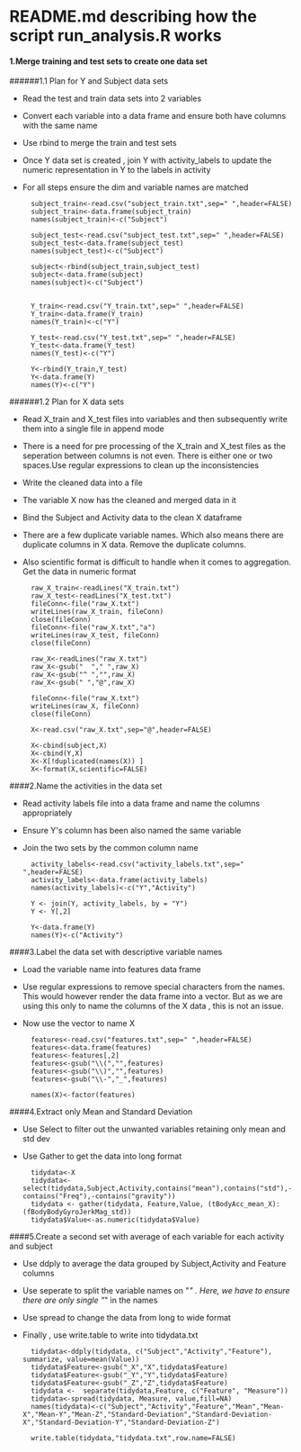 # README.md describing how the script run_analysis.R works

#### 1.Merge training and test sets to create one data set

######1.1 Plan for Y and Subject data sets
* Read the test and train data sets into 2 variables
* Convert each variable into a data frame and ensure both have columns with the same name
* Use rbind to merge the train and test sets
* Once Y data set is created , join Y with activity_labels to update the numeric representation in Y to the labels in activity
* For all steps ensure the dim and variable names are matched

        subject_train<-read.csv("subject_train.txt",sep=" ",header=FALSE)
        subject_train<-data.frame(subject_train)
        names(subject_train)<-c("Subject")

        subject_test<-read.csv("subject_test.txt",sep=" ",header=FALSE)
        subject_test<-data.frame(subject_test)
        names(subject_test)<-c("Subject")

        subject<-rbind(subject_train,subject_test)
        subject<-data.frame(subject)
        names(subject)<-c("Subject")


        Y_train<-read.csv("Y_train.txt",sep=" ",header=FALSE)
        Y_train<-data.frame(Y_train)
        names(Y_train)<-c("Y")

        Y_test<-read.csv("Y_test.txt",sep=" ",header=FALSE)
        Y_test<-data.frame(Y_test)
        names(Y_test)<-c("Y")

        Y<-rbind(Y_train,Y_test)
        Y<-data.frame(Y)
        names(Y)<-c("Y")

######1.2 Plan for X data sets

* Read X_train and X_test files into variables and then subsequently write them into a single file in append mode
* There is a need for pre processing of the X_train and X_test files as the seperation between columns is not even. There is either one or two spaces.Use regular expressions to clean up the inconsistencies
* Write the cleaned data into a file
* The variable X now has the cleaned and merged data in it
* Bind the Subject and Activity data to the clean X dataframe
* There are a few duplicate variable names. Which also means there are duplicate columns in X data. Remove the duplicate columns.
* Also scientific format is difficult to handle when it comes to aggregation. Get the data in numeric format

        raw_X_train<-readLines("X_train.txt")
        raw_X_test<-readLines("X_test.txt")
        fileConn<-file("raw_X.txt")
        writeLines(raw_X_train, fileConn)
        close(fileConn)
        fileConn<-file("raw_X.txt","a")
        writeLines(raw_X_test, fileConn)
        close(fileConn)
      
        raw_X<-readLines("raw_X.txt")
        raw_X<-gsub("  "," ",raw_X)
        raw_X<-gsub("^ ","",raw_X)
        raw_X<-gsub(" ","@",raw_X)
      
        fileConn<-file("raw_X.txt")
        writeLines(raw_X, fileConn)
        close(fileConn)
      
        X<-read.csv("raw_X.txt",sep="@",header=FALSE)
        
        X<-cbind(subject,X)
        X<-cbind(Y,X)
        X<-X[!duplicated(names(X)) ]
        X<-format(X,scientific=FALSE)


####2.Name the activities in the data set

* Read activity labels file into a data frame and name the columns appropriately
* Ensure Y's column has been also named the same variable
* Join the two sets by the common column name

        activity_labels<-read.csv("activity_labels.txt",sep=" ",header=FALSE)
        activity_labels<-data.frame(activity_labels)
        names(activity_labels)<-c("Y","Activity")

        Y <- join(Y, activity_labels, by = "Y")
        Y <- Y[,2]

        Y<-data.frame(Y)
        names(Y)<-c("Activity")

####3.Label the data set with descriptive variable names

* Load the variable name into features data frame
* Use regular expressions to remove special characters from the names. This would however render the data frame into a vector. But as we are using this only to name the columns of the X data , this is not an issue.
* Now use the vector to name X


        features<-read.csv("features.txt",sep=" ",header=FALSE)
        features<-data.frame(features)
        features<-features[,2]
        features<-gsub("\\(","",features)
        features<-gsub("\\)","",features)
        features<-gsub("\\-","_",features)
        
        names(X)<-factor(features)

####4.Extract only Mean and Standard Deviation

* Use Select to filter out the unwanted variables retaining only mean and std dev
* Use Gather to get the data into long format

        tidydata<-X
        tidydata<-select(tidydata,Subject,Activity,contains("mean"),contains("std"),-contains("Freq"),-contains("gravity"))
        tidydata <- gather(tidydata, Feature,Value, (tBodyAcc_mean_X):(fBodyBodyGyroJerkMag_std))
        tidydata$Value<-as.numeric(tidydata$Value)

####5.Create a second set with average of each variable for each activity and subject

* Use ddply to average the data grouped by Subject,Activity and Feature columns
* Use seperate to split the variable names on "_" . Here, we have to ensure there are only single "_" in the names
* Use spread to change the data from long to wide format
* Finally , use write.table to write into tidydata.txt

        tidydata<-ddply(tidydata, c("Subject","Activity","Feature"), summarize, value=mean(Value))
        tidydata$Feature<-gsub("_X","X",tidydata$Feature)
        tidydata$Feature<-gsub("_Y","Y",tidydata$Feature)
        tidydata$Feature<-gsub("_Z","Z",tidydata$Feature)
        tidydata <-  separate(tidydata,Feature, c("Feature", "Measure"))
        tidydata<-spread(tidydata, Measure, value,fill=NA)
        names(tidydata)<-c("Subject","Activity","Feature","Mean","Mean-X","Mean-Y","Mean-Z","Standard-Deviation","Standard-Deviation-X","Standard-Deviation-Y","Standard-Deviation-Z")

        write.table(tidydata,"tidydata.txt",row.name=FALSE)